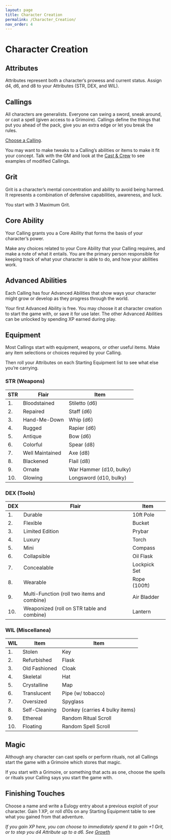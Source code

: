 ```yaml
---
layout: page
title: Character Creation
permalink: /Character_Creation/
nav_order: 4
---
```


# Character Creation

## Attributes

Attributes represent both a character’s prowess and current status. Assign d4, d6, and d8 to your Attributes (STR, DEX, and WIL).

## Callings

All characters are generalists. Everyone can swing a sword, sneak around, or cast a spell (given access to a Grimoire). Callings define the things that put you ahead of the pack, give you an extra edge or let you break the rules. 

[Choose a Calling](/Callings/). 

You may want to make tweaks to a Calling’s abilities or items to make it fit your concept. Talk with the GM and look at the [Cast & Crew](/Cast/) to see examples of modified Callings.

## Grit

Grit is a character’s mental concentration and ability to avoid being harmed. It represents a combination of defensive capabilities, awareness, and luck.

You start with 3 Maximum Grit.

## Core Ability

Your Calling grants you a Core Ability that forms the basis of your character’s power.

Make any choices related to your Core Ability that your Calling requires, and make a note of what it entails. You are the primary person responsible for keeping track of what your character is able to do, and how your abilities work.

## Advanced Abilities

Each Calling has four Advanced Abilities that show ways your character might grow or develop as they progress through the world.

Your first Advanced Ability is free. You may choose it at character creation to start the game with, or save it for use later. The other Advanced Abilities can be unlocked by spending XP earned during play.

## Equipment

Most Callings start with equipment, weapons, or other useful items.  Make any item selections or choices required by your Calling.

Then roll your Attributes on each Starting Equipment list to see what else you’re carrying.

### STR (Weapons)

| STR | Flair           | Item                    |
|-----|-----------------|-------------------------|
| 1.  | Bloodstained    | Stiletto (d6)           |
| 2.  | Repaired        | Staff (d6)              |
| 3.  | Hand-Me-Down    | Whip (d6)               |
| 4.  | Rugged          | Rapier (d6)             |
| 5.  | Antique         | Bow (d6)                |
| 6.  | Colorful        | Spear (d8)              |
| 7.  | Well Maintained | Axe (d8)                |
| 8.  | Blackened       | Flail (d8)              |
| 9.  | Ornate          | War Hammer (d10, bulky) |
| 10. | Glowing         | Longsword (d10, bulky)  |

### DEX (Tools)

| DEX | Flair                                       | Item         |
|-----|---------------------------------------------|--------------|
| 1.  | Durable                                     | 10ft Pole    |
| 2.  | Flexible                                    | Bucket       |
| 3.  | Limited Edition                             | Prybar       |
| 4.  | Luxury                                      | Torch        |
| 5.  | Mini                                        | Compass      |
| 6.  | Collapsible                                 | Oil Flask    |
| 7.  | Concealable                                 | Lockpick Set |
| 8.  | Wearable                                    | Rope (100ft) |
| 9.  | Multi-Function (roll two items and combine) | Air Bladder  |
| 10. | Weaponized (roll on STR table and combine)  | Lantern      |

### WIL (Miscellanea)

| WIL | Item          | Item                           |
|-----|---------------|--------------------------------|
| 1.  | Stolen        | Key                            |
| 2.  | Refurbished   | Flask                          |
| 3.  | Old Fashioned | Cloak                          |
| 4.  | Skeletal      | Hat                            |
| 5.  | Crystalline   | Map                            |
| 6.  | Translucent   | Pipe (w/ tobacco)              |
| 7.  | Oversized     | Spyglass                       |
| 8.  | Self-Cleaning | Donkey (carries 4 bulky items) |
| 9.  | Ethereal      | Random Ritual Scroll           |
| 10. | Floating      | Random Spell Scroll            |

## Magic

Although any character can cast spells or perform rituals, not all Callings start the game with a Grimoire which stores that magic.

If you start with a Grimoire, or something that acts as one, choose the spells or rituals your Calling says you start the game with.

## Finishing Touches

Choose a name and write a Eulogy entry about a previous exploit of your character. Gain 1 XP, or roll d10s on any Starting Equipment table to see what you gained from that adventure.

*If you gain XP here, you can choose to immediately spend it to gain +1 Grit, or to step you d4 Attribute up to a d6. See [Growth](/SRD/Growth)*